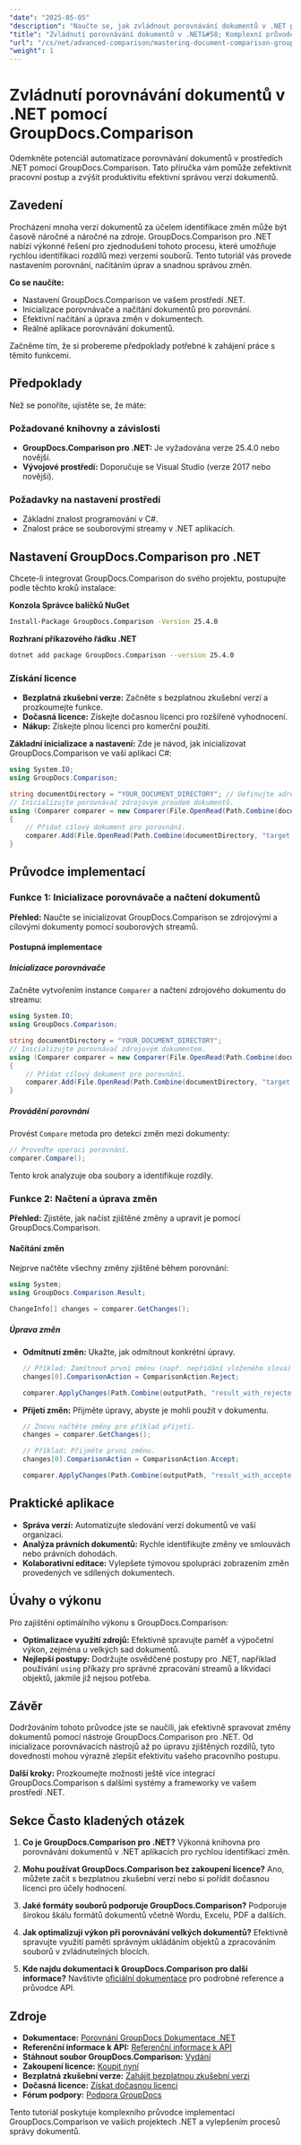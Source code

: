 ```yaml
---
"date": "2025-05-05"
"description": "Naučte se, jak zvládnout porovnávání dokumentů v .NET pomocí GroupDocs.Comparison pro bezproblémovou automatizaci pracovních postupů a zvýšení produktivity."
"title": "Zvládnutí porovnávání dokumentů v .NET&#58; Komplexní průvodce používáním GroupDocs.Comparison"
"url": "/cs/net/advanced-comparison/mastering-document-comparison-groupdocs-dotnet/"
"weight": 1
---
```


# Zvládnutí porovnávání dokumentů v .NET pomocí GroupDocs.Comparison

Odemkněte potenciál automatizace porovnávání dokumentů v prostředích .NET pomocí GroupDocs.Comparison. Tato příručka vám pomůže zefektivnit pracovní postup a zvýšit produktivitu efektivní správou verzí dokumentů.

## Zavedení

Procházení mnoha verzí dokumentů za účelem identifikace změn může být časově náročné a náročné na zdroje. GroupDocs.Comparison pro .NET nabízí výkonné řešení pro zjednodušení tohoto procesu, které umožňuje rychlou identifikaci rozdílů mezi verzemi souborů. Tento tutoriál vás provede nastavením porovnání, načítáním úprav a snadnou správou změn.

**Co se naučíte:**
- Nastavení GroupDocs.Comparison ve vašem prostředí .NET.
- Inicializace porovnávače a načítání dokumentů pro porovnání.
- Efektivní načítání a úprava změn v dokumentech.
- Reálné aplikace porovnávání dokumentů.

Začněme tím, že si probereme předpoklady potřebné k zahájení práce s těmito funkcemi.

## Předpoklady

Než se ponoříte, ujistěte se, že máte:

### Požadované knihovny a závislosti
- **GroupDocs.Comparison pro .NET:** Je vyžadována verze 25.4.0 nebo novější.
- **Vývojové prostředí:** Doporučuje se Visual Studio (verze 2017 nebo novější).

### Požadavky na nastavení prostředí
- Základní znalost programování v C#.
- Znalost práce se souborovými streamy v .NET aplikacích.

## Nastavení GroupDocs.Comparison pro .NET

Chcete-li integrovat GroupDocs.Comparison do svého projektu, postupujte podle těchto kroků instalace:

**Konzola Správce balíčků NuGet**
```bash
Install-Package GroupDocs.Comparison -Version 25.4.0
```

**Rozhraní příkazového řádku .NET**
```bash
dotnet add package GroupDocs.Comparison --version 25.4.0
```

### Získání licence
- **Bezplatná zkušební verze:** Začněte s bezplatnou zkušební verzí a prozkoumejte funkce.
- **Dočasná licence:** Získejte dočasnou licenci pro rozšířené vyhodnocení.
- **Nákup:** Získejte plnou licenci pro komerční použití.

**Základní inicializace a nastavení:**
Zde je návod, jak inicializovat GroupDocs.Comparison ve vaší aplikaci C#:
```csharp
using System.IO;
using GroupDocs.Comparison;

string documentDirectory = "YOUR_DOCUMENT_DIRECTORY"; // Definujte adresář vstupních dokumentů.
// Inicializujte porovnávač zdrojovým proudem dokumentů.
using (Comparer comparer = new Comparer(File.OpenRead(Path.Combine(documentDirectory, "source.docx"))))
{
    // Přidat cílový dokument pro porovnání.
    comparer.Add(File.OpenRead(Path.Combine(documentDirectory, "target.docx")));
}
```

## Průvodce implementací

### Funkce 1: Inicializace porovnávače a načtení dokumentů

**Přehled:** Naučte se inicializovat GroupDocs.Comparison se zdrojovými a cílovými dokumenty pomocí souborových streamů.

#### Postupná implementace

##### Inicializace porovnávače
Začněte vytvořením instance `Comparer` a načtení zdrojového dokumentu do streamu:
```csharp
using System.IO;
using GroupDocs.Comparison;

string documentDirectory = "YOUR_DOCUMENT_DIRECTORY";
// Inicializujte porovnávač zdrojovým dokumentem.
using (Comparer comparer = new Comparer(File.OpenRead(Path.Combine(documentDirectory, "source.docx"))))
{
    // Přidat cílový dokument pro porovnání.
    comparer.Add(File.OpenRead(Path.Combine(documentDirectory, "target.docx")));
}
```

##### Provádění porovnání
Provést `Compare` metoda pro detekci změn mezi dokumenty:
```csharp
// Proveďte operaci porovnání.
comparer.Compare();
```
Tento krok analyzuje oba soubory a identifikuje rozdíly.

### Funkce 2: Načtení a úprava změn

**Přehled:** Zjistěte, jak načíst zjištěné změny a upravit je pomocí GroupDocs.Comparison.

#### Načítání změn
Nejprve načtěte všechny změny zjištěné během porovnání:
```csharp
using System;
using GroupDocs.Comparison.Result;

ChangeInfo[] changes = comparer.GetChanges();
```

##### Úprava změn
- **Odmítnutí změn:** Ukažte, jak odmítnout konkrétní úpravy.
  ```csharp
  // Příklad: Zamítnout první změnu (např. nepřidání vloženého slova).
  changes[0].ComparisonAction = ComparisonAction.Reject;

  comparer.ApplyChanges(Path.Combine(outputPath, "result_with_rejected_change.docx"), new ApplyChangeOptions { Changes = changes, SaveOriginalState = true });
  ```

- **Přijetí změn:** Přijměte úpravy, abyste je mohli použít v dokumentu.
  ```csharp
  // Znovu načtěte změny pro příklad přijetí.
  changes = comparer.GetChanges();
  
  // Příklad: Přijměte první změnu.
  changes[0].ComparisonAction = ComparisonAction.Accept;

  comparer.ApplyChanges(Path.Combine(outputPath, "result_with_accepted_change.docx"), new ApplyChangeOptions { Changes = changes });
  ```

## Praktické aplikace

- **Správa verzí:** Automatizujte sledování verzí dokumentů ve vaší organizaci.
- **Analýza právních dokumentů:** Rychle identifikujte změny ve smlouvách nebo právních dohodách.
- **Kolaborativní editace:** Vylepšete týmovou spolupráci zobrazením změn provedených ve sdílených dokumentech.

## Úvahy o výkonu

Pro zajištění optimálního výkonu s GroupDocs.Comparison:
- **Optimalizace využití zdrojů:** Efektivně spravujte paměť a výpočetní výkon, zejména u velkých sad dokumentů.
- **Nejlepší postupy:** Dodržujte osvědčené postupy pro .NET, například používání `using` příkazy pro správné zpracování streamů a likvidaci objektů, jakmile již nejsou potřeba.

## Závěr

Dodržováním tohoto průvodce jste se naučili, jak efektivně spravovat změny dokumentů pomocí nástroje GroupDocs.Comparison pro .NET. Od inicializace porovnávacích nástrojů až po úpravu zjištěných rozdílů, tyto dovednosti mohou výrazně zlepšit efektivitu vašeho pracovního postupu.

**Další kroky:**
Prozkoumejte možnosti ještě více integrací GroupDocs.Comparison s dalšími systémy a frameworky ve vašem prostředí .NET.

## Sekce Často kladených otázek

1. **Co je GroupDocs.Comparison pro .NET?** 
   Výkonná knihovna pro porovnávání dokumentů v .NET aplikacích pro rychlou identifikaci změn.

2. **Mohu používat GroupDocs.Comparison bez zakoupení licence?**
   Ano, můžete začít s bezplatnou zkušební verzí nebo si pořídit dočasnou licenci pro účely hodnocení.

3. **Jaké formáty souborů podporuje GroupDocs.Comparison?**
   Podporuje širokou škálu formátů dokumentů včetně Wordu, Excelu, PDF a dalších.

4. **Jak optimalizuji výkon při porovnávání velkých dokumentů?**
   Efektivně spravujte využití paměti správným ukládáním objektů a zpracováním souborů v zvládnutelných blocích.

5. **Kde najdu dokumentaci k GroupDocs.Comparison pro další informace?**
   Navštivte [oficiální dokumentace](https://docs.groupdocs.com/comparison/net/) pro podrobné reference a průvodce API.

## Zdroje

- **Dokumentace:** [Porovnání GroupDocs Dokumentace .NET](https://docs.groupdocs.com/comparison/net/)
- **Referenční informace k API:** [Referenční informace k API](https://reference.groupdocs.com/comparison/net/)
- **Stáhnout soubor GroupDocs.Comparison:** [Vydání](https://releases.groupdocs.com/comparison/net/)
- **Zakoupení licence:** [Koupit nyní](https://purchase.groupdocs.com/buy)
- **Bezplatná zkušební verze:** [Zahájit bezplatnou zkušební verzi](https://releases.groupdocs.com/comparison/net/)
- **Dočasná licence:** [Získat dočasnou licenci](https://purchase.groupdocs.com/temporary-license/)
- **Fórum podpory:** [Podpora GroupDocs](https://forum.groupdocs.com/c/comparison/) 

Tento tutoriál poskytuje komplexního průvodce implementací GroupDocs.Comparison ve vašich projektech .NET a vylepšením procesů správy dokumentů.